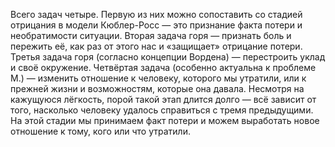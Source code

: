 Всего задач четыре. Первую из них можно сопоставить со стадией отрицания в модели Кюблер-Росс — это признание факта потери и необратимости ситуации. 
Вторая задача горя — признать боль и пережить её, как раз от этого нас и «защищает» отрицание потери. 
Третья задача горя (согласно концепции Вордена) — перестроить уклад и своё окружение.
Четвёртая задача (особенно актуальна к проблеме М.) — изменить отношение к человеку, которого мы утратили, или к прежней жизни и возможностям, которые она давала. Несмотря на кажущуюся лёгкость, порой такой этап длится долго — всё зависит от того, насколько человеку удалось справиться с тремя предыдущими. На этой стадии мы принимаем факт потери и можем выработать новое отношение к тому, кого или что утратили.